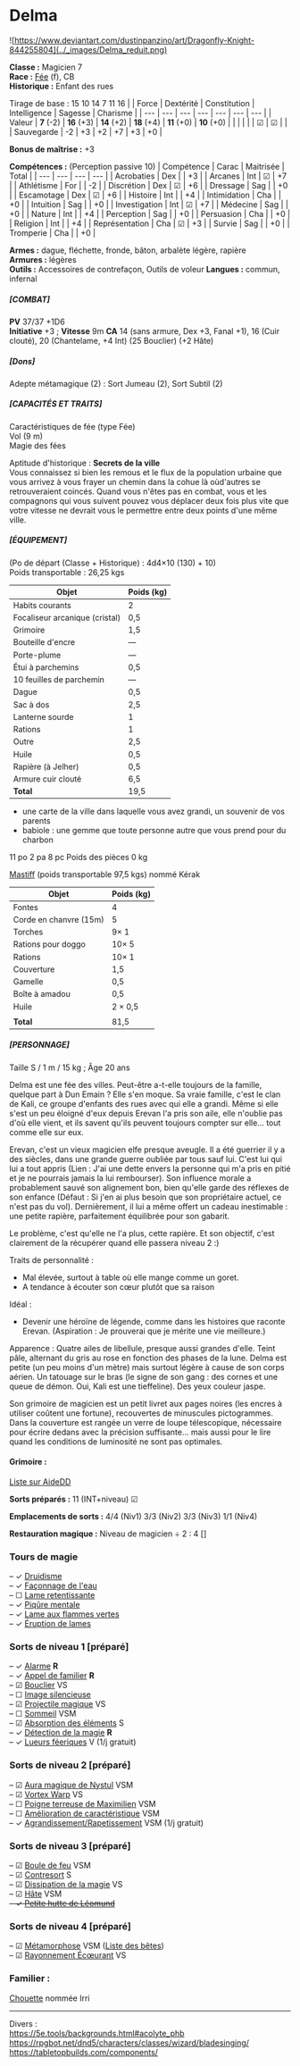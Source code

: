 # Delma

![https://www.deviantart.com/dustinpanzino/art/Dragonfly-Knight-844255804](../_images/Delma_reduit.png)  

**Classe :** Magicien 7     
**Race :** [Fée](http://dnd5e.wikidot.com/fairy) (f), CB  
**Historique :** Enfant des rues  

Tirage de base : 15 10 14 7 11 16
| | Force | Dextérité | Constitution | Intelligence | Sagesse | Charisme | 
| ---  | --- | --- | --- | --- | --- | --- | 
| Valeur | **7** (-2) | **16** (+3) | **14** (+2) | **18** (+4) | **11** (+0) |  **10** (+0) |
|  |  |   |   | ☑ | ☑ |   |
|  Sauvegarde | -2 | +3 | +2 | +7 | +3 | +0 |

**Bonus de maîtrise :** +3  

**Compétences :** (Perception passive 10)
| Compétence | Carac | Maitrisée | Total |
| --- | --- | --- | --- | 
| Acrobaties | Dex |  | +3 |
| Arcanes | Int | ☑ | +7 |
| Athlétisme | For |  | -2 |
| Discrétion | Dex | ☑ | +6 |
| Dressage | Sag |  | +0 |
| Escamotage | Dex | ☑ | +6 |
| Histoire | Int |  | +4 |
| Intimidation | Cha |  | +0 |
| Intuition | Sag |  | +0 |
| Investigation | Int | ☑ | +7 |
| Médecine | Sag |  | +0 |
| Nature | Int |  | +4 |
| Perception | Sag |  | +0 |
| Persuasion | Cha |  | +0 |
| Religion | Int |  | +4 |
| Représentation | Cha | ☑ | +3 |
| Survie | Sag |  | +0 |
| Tromperie | Cha |  | +0 |

**Armes :** dague, fléchette, fronde, bâton, arbalète légère, rapière  
**Armures :** légères  
**Outils :** Accessoires de contrefaçon, Outils de voleur 
**Langues :** commun, infernal  

##### [COMBAT]
**PV** 37/37 +1D6  
**Initiative** +3 ; **Vitesse** 9m
**CA** 14 (sans armure, Dex +3, Fanal +1), 16 (Cuir clouté), 20 (Chantelame, +4 Int) (25 Bouclier) (+2 Hâte)



##### [Dons]
Adepte métamagique (2) : Sort Jumeau (2), Sort Subtil (2)

##### [CAPACITÉS ET TRAITS]
Caractéristiques de fée (type Fée)  
Vol (9 m)  
Magie des fées   

Aptitude d'historique : **Secrets de la ville**  
Vous connaissez si bien les remous et le flux de la population urbaine que vous arrivez à vous frayer un chemin dans la cohue là oùd'autres se retrouveraient coincés. Quand vous n'êtes pas en combat, vous et les compagnons qui vous suivent pouvez vous déplacer deux fois plus vite que votre vitesse ne devrait vous le permettre entre deux points d'une même ville.

##### [ÉQUIPEMENT]
(Po de départ (Classe + Historique) : 4d4×10 (130) + 10)  
Poids transportable : 26,25 kgs  


| Objet | Poids (kg) | 
| --- | --- |  
| Habits courants | 2 |
| Focaliseur arcanique (cristal) | 0,5 |
| Grimoire | 1,5 |
| Bouteille d'encre | — | 
| Porte-plume | — | 
| Étui à parchemins | 0,5 |
| 10 feuilles de parchemin | — |
| Dague | 0,5 |
| Sac à dos | 2,5 |
| Lanterne sourde | 1 |
| Rations | 1 | 
| Outre | 2,5 | 
| Huile | 0,5 | 
| Rapière (à Jelher) | 0,5 | 
| Armure cuir clouté | 6,5 | 
| **Total** | 19,5 | 
 
+ une carte de la ville dans laquelle vous avez grandi, un souvenir de vos parents  
+ babiole : une gemme que toute personne autre que vous prend pour du charbon  

11 po 
2 pa
8 pc
Poids des pièces 0 kg 


[Mastiff](https://www.aidedd.org/dnd/monstres.php?vf=molosse) (poids transportable 97,5 kgs) nommé Kérak  

| Objet | Poids (kg) | 
| --- | --- |  
| Fontes | 4 |
| Corde en chanvre (15m) | 5 |
| Torches | 9× 1|
| Rations pour doggo | 10× 5 |
| Rations | 10× 1 | 
| Couverture | 1,5 |
| Gamelle | 0,5 |
| Boîte à amadou | 0,5 |
| Huile | 2 × 0,5 | 
| |  | 
| **Total** | 81,5 |


##### [PERSONNAGE]
Taille S / 1 m / 15 kg ; Âge 20 ans  

Delma est une fée des villes. Peut-être a-t-elle toujours de la famille, quelque part à Dun Emain ? Elle s'en moque. Sa vraie famille, c'est le clan de Kali, ce groupe d'enfants des rues avec qui elle a grandi. Même si elle s'est un peu éloigné d'eux depuis Erevan l'a pris son aile, elle n'oublie pas d'où elle vient, et ils savent qu'ils peuvent toujours compter sur elle… tout comme elle sur eux.

Erevan, c'est un vieux magicien elfe presque aveugle. Il a été guerrier il y a des siècles, dans une grande guerre oubliée par tous sauf lui. C'est lui qui lui a tout appris (Lien : J'ai une dette envers la personne qui m'a pris en pitié et je ne pourrais jamais la lui rembourser). Son influence morale a probablement sauvé son alignement bon, bien qu'elle garde des réflexes de son enfance (Défaut : Si j'en ai plus besoin que son propriétaire actuel, ce n'est pas du vol). Dernièrement, il lui a même offert un cadeau inestimable : une petite rapière, parfaitement équilibrée pour son gabarit. 

Le problème, c'est qu'elle ne l'a plus, cette rapière. Et son objectif, c'est clairement de la récupérer quand elle passera niveau 2 :) 

Traits de personnalité : 
- Mal élevée, surtout à table où elle mange comme un goret.
- A tendance à écouter son cœur plutôt que sa raison

Idéal :
- Devenir une héroïne de légende, comme dans les histoires que raconte Erevan. (Aspiration : Je prouverai que je mérite une vie meilleure.)
 
Apparence :
Quatre ailes de libellule, presque aussi grandes d'elle. Teint pâle, alternant du gris au rose en fonction des phases de la lune.
Delma est petite (un peu moins d'un mètre) mais surtout légère à cause de son corps aérien. 
Un tatouage sur le bras (le signe de son gang : des cornes et une queue de démon. Oui, Kali est une tieffeline). Des yeux couleur jaspe.

Son grimoire de magicien est un petit livret aux pages noires (les encres à utiliser coûtent une fortune), recouvertes de minuscules pictogrammes. Dans la couverture est rangée un verre de loupe télescopique, nécessaire pour écrire dedans avec la précision suffisante… mais aussi pour le lire quand les conditions de luminosité ne sont pas optimales.


#### Grimoire :

[Liste sur AideDD](https://www.aidedd.org/dnd-filters/sorts.php)

**Sorts préparés :** 11 (INT+niveau) ☑

**Emplacements de sorts :** 4/4 (Niv1)  3/3 (Niv2)  3/3 (Niv3)  1/1 (Niv4)

**Restauration magique :** Niveau de magicien ÷ 2 : 4 []

### Tours de magie 

– ✓ [Druidisme](https://www.aidedd.org/dnd/sorts.php?vf=druidisme)  
– ✓ [Façonnage de l'eau](https://www.aidedd.org/dnd/sorts.php?vf=faconnage-de-l-eau)    
– ☐ [Lame retentissante](https://www.aidedd.org/dnd/sorts.php?vf=lame-retentissante)  
– ✓ [Piqûre mentale](https://www.aidedd.org/dnd/sorts.php?vf=piqure-mentale)   
– ✓ [Lame aux flammes vertes](https://www.aidedd.org/dnd/sorts.php?vf=lame-aux-flammes-vertes)   
– ✓ [Éruption de lames](https://www.aidedd.org/dnd/sorts.php?vf=eruption-de-lames)

### Sorts de niveau 1 [préparé]

– ✓ [Alarme](https://www.aidedd.org/dnd/sorts.php?vf=alarme) **R**  
– ✓ [Appel de familier](https://www.aidedd.org/dnd/sorts.php?vf=appel-de-familier) **R**  
– ☑ [Bouclier](https://www.aidedd.org/dnd/sorts.php?vf=bouclier) VS  
– ☐ [Image silencieuse](https://www.aidedd.org/dnd/sorts.php?vf=image-silencieuse)   
– ☑ [Projectile magique](https://www.aidedd.org/dnd/sorts.php?vf=projectile-magique) VS  
– ☐ [Sommeil](https://www.aidedd.org/dnd/sorts.php?vf=sommeil) VSM   
– ☑ [Absorption des éléments](https://www.aidedd.org/dnd/sorts.php?vf=absorption-des-elements) S  
– ✓ [Détection de la magie](https://www.aidedd.org/dnd/sorts.php?vf=detection-de-la-magie) **R**  
– ✓ [Lueurs féeriques](https://www.aidedd.org/dnd/sorts.php?vf=lueurs-feeriques) V (1/j gratuit)

### Sorts de niveau 2 [préparé]

– ☑ [Aura magique de Nystul](https://www.aidedd.org/dnd/sorts.php?vf=aura-magique-de-nystul) VSM  
– ☑ [Vortex Warp](http://dnd5e.wikidot.com/spell:vortex-warp) VS  
– ☐ [Poigne terreuse de Maximilien](https://www.aidedd.org/dnd/sorts.php?vf=poigne-terreuse-de-maximilien) VSM  
– ☐ [Amélioration de caractéristique](https://www.aidedd.org/dnd/sorts.php?vf=amelioration-de-caracteristique) VSM  
– ✓ [Agrandissement/Rapetissement](https://www.aidedd.org/dnd/sorts.php?vf=agrandissement-rapetissement) VSM (1/j gratuit)


### Sorts de niveau 3 [préparé]
    
– ☑ [Boule de feu](https://www.aidedd.org/dnd/sorts.php?vf=boule-de-feu) VSM  
– ☑ [Contresort](https://www.aidedd.org/dnd/sorts.php?vf=contresort) S  
– ☑ [Dissipation de la magie](https://www.aidedd.org/dnd/sorts.php?vf=dissipation-de-la-magie) VS  
– ☑ [Hâte](https://www.aidedd.org/dnd/sorts.php?vf=hate) VSM   
~~– ✓ [Petite hutte de Léomund](https://www.aidedd.org/dnd/sorts.php?vf=petite-hutte-de-leomund)~~  

### Sorts de niveau 4 [préparé]
    
– ☑ [Métamorphose](https://www.aidedd.org/dnd/sorts.php?vf=metamorphose) VSM ([Liste des bêtes](https://5e.tools/bestiary.html#beast%20of%20the%20land_tce))  
– ☑ [Rayonnement Écœurant](https://www.aidedd.org/dnd/sorts.php?vf=rayonnement-ecoeurant) VS    

### Familier : 
[Chouette](https://www.aidedd.org/dnd/monstres.php?vf=chouette) nommée Irri


_____

Divers :  
https://5e.tools/backgrounds.html#acolyte_phb  
https://rpgbot.net/dnd5/characters/classes/wizard/bladesinging/  
https://tabletopbuilds.com/components/  